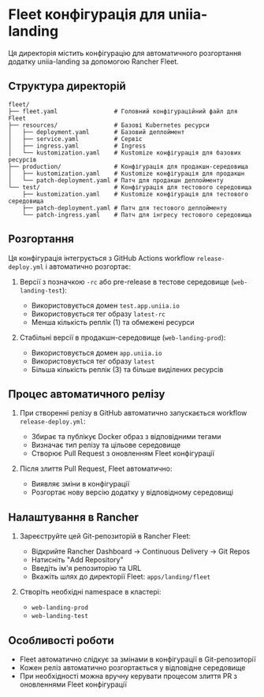 # Fleet конфігурація для uniia-landing

Ця директорія містить конфігурацію для автоматичного розгортання додатку uniia-landing за допомогою Rancher Fleet.

## Структура директорій

```
fleet/
├── fleet.yaml                # Головний конфігураційний файл для Fleet
├── resources/                # Базові Kubernetes ресурси
│   ├── deployment.yaml       # Базовий деплоймент
│   ├── service.yaml          # Сервіс
│   ├── ingress.yaml          # Ingress
│   └── kustomization.yaml    # Kustomize конфігурація для базових ресурсів
├── production/               # Конфігурація для продакшн-середовища
│   ├── kustomization.yaml    # Kustomize конфігурація для продакшн
│   └── patch-deployment.yaml # Патч для продакшн деплойменту
└── test/                     # Конфігурація для тестового середовища
    ├── kustomization.yaml    # Kustomize конфігурація для тестового середовища
    ├── patch-deployment.yaml # Патч для тестового деплойменту
    └── patch-ingress.yaml    # Патч для інгресу тестового середовища
```

## Розгортання

Ця конфігурація інтегрується з GitHub Actions workflow `release-deploy.yml` і автоматично розгортає:

1. Версії з позначкою `-rc` або pre-release в тестове середовище (`web-landing-test`):

   - Використовується домен `test.app.uniia.io`
   - Використовується тег образу `latest-rc`
   - Менша кількість реплік (1) та обмежені ресурси

2. Стабільні версії в продакшн-середовище (`web-landing-prod`):
   - Використовується домен `app.uniia.io`
   - Використовується тег образу `latest`
   - Більша кількість реплік (3) та більше виділених ресурсів

## Процес автоматичного релізу

1. При створенні релізу в GitHub автоматично запускається workflow `release-deploy.yml`:

   - Збирає та публікує Docker образ з відповідними тегами
   - Визначає тип релізу та цільове середовище
   - Створює Pull Request з оновленням Fleet конфігурації

2. Після злиття Pull Request, Fleet автоматично:
   - Виявляє зміни в конфігурації
   - Розгортає нову версію додатку у відповідному середовищі

## Налаштування в Rancher

1. Зареєструйте цей Git-репозиторій в Rancher Fleet:

   - Відкрийте Rancher Dashboard -> Continuous Delivery -> Git Repos
   - Натисніть "Add Repository"
   - Введіть ім'я репозиторію та URL
   - Вкажіть шлях до директорії Fleet: `apps/landing/fleet`

2. Створіть необхідні namespace в кластері:
   - `web-landing-prod`
   - `web-landing-test`

## Особливості роботи

- Fleet автоматично слідкує за змінами в конфігурації в Git-репозиторії
- Кожен реліз автоматично розгортається у відповідне середовище
- При необхідності можна вручну керувати процесом злиття PR з оновленнями Fleet конфігурації
